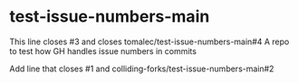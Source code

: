 # test-issue-numbers-main

This line closes #3 and closes tomalec/test-issue-numbers-main#4
A repo to test how GH handles issue numbers in commits

Add line that closes #1 and colliding-forks/test-issue-numbers-main#2
